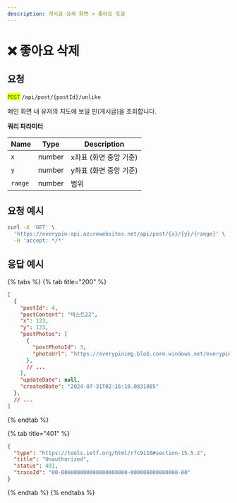 ```yaml
---
description: 게시글 상세 화면 > 좋아요 토글
---
```


# ❌ 좋아요 삭제

## 요청

<mark style="color:green;">`POST`</mark> `/api/post/{postId}/unlike`

메인 화면 내 유저의 지도에 보일 핀(게시글)을 조회합니다.



**쿼리 파라미터**

| Name    | Type   | Description    |
| ------- | ------ | -------------- |
| `x`     | number | x좌표 (화면 중앙 기준) |
| `y`     | number | y좌표 (화면 중앙 기준) |
| `range` | number | 범위             |



## 요청 예시

```bash
curl -X 'GET' \
  'https://everypin-api.azurewebsites.net/api/post/{x}/{y}/{range}' \
  -H 'accept: */*'
```





## 응답 예시

{% tabs %}
{% tab title="200" %}
```json
[
  {
    "postId": 4,
    "postContent": "테스트22",
    "x": 123,
    "y": 123,
    "postPhotos": [
      {
        "postPhotoId": 3,
        "photoUrl": "https://everypinimg.blob.core.windows.net/everypin-image/PostPhoto_3"
      },
      // ...
    ],
    "updateDate": null,
    "createdDate": "2024-07-31T02:16:10.0831085"
  },
  // ...
]
```
{% endtab %}

{% tab title="401" %}
```json
{
  "type": "https://tools.ietf.org/html/rfc9110#section-15.5.2",
  "title": "Unauthorized",
  "status": 401,
  "traceId": "00-000000000000000000000-000000000000000-00"
}
```
{% endtab %}
{% endtabs %}

